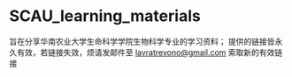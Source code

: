 # SCAU_learning_materials
旨在分享华南农业大学生命科学学院生物科学专业的学习资料；
提供的链接皆永久有效，若链接失效，烦请发邮件至 lavratrevono@gmail.com 索取新的有效链接
